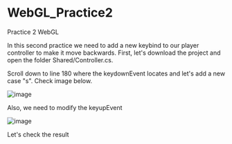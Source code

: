 # WebGL_Practice2
Practice 2 WebGL


In this second practice we need to add a new keybind to our player controller to make it move backwards. First, let's download the project and open the folder Shared/Controller.cs.

Scroll down to line 180 where the keydownEvent locates and let's add a new case "s". Check image below.

![image](https://user-images.githubusercontent.com/114673717/204477461-8ca42722-b550-4bce-a826-ca0a9208972f.png)

Also, we need to modify the keyupEvent 

![image](https://user-images.githubusercontent.com/114673717/204478489-23c7f429-963b-41d3-bfbe-fb8cf218def4.png)

Let's check the result
